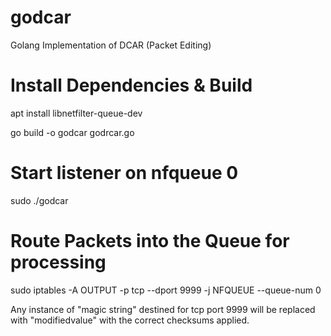 # godcar
Golang Implementation of DCAR (Packet Editing)

# Install Dependencies & Build
apt install libnetfilter-queue-dev

go build -o godcar godrcar.go

# Start listener on nfqueue 0
sudo ./godcar

# Route Packets into the Queue for processing
sudo iptables -A OUTPUT -p tcp --dport 9999 -j NFQUEUE --queue-num 0

Any instance of "magic string" destined for tcp port 9999 will be replaced with "modifiedvalue" with the correct checksums applied.

